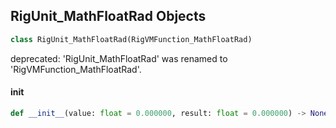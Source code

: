 ## RigUnit_MathFloatRad Objects

```python
class RigUnit_MathFloatRad(RigVMFunction_MathFloatRad)
```

deprecated: 'RigUnit_MathFloatRad' was renamed to 'RigVMFunction_MathFloatRad'.

<a id="unreal.RigUnit_MathFloatRad.__init__"></a>

#### __init__

```python
def __init__(value: float = 0.000000, result: float = 0.000000) -> None
```

<a id="unreal.RigVMFunction_MathFloatSin"></a>